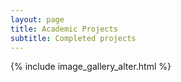 ```yaml
---
layout: page
title: Academic Projects
subtitle: Completed projects
---
```

{% include image_gallery_alter.html %}


